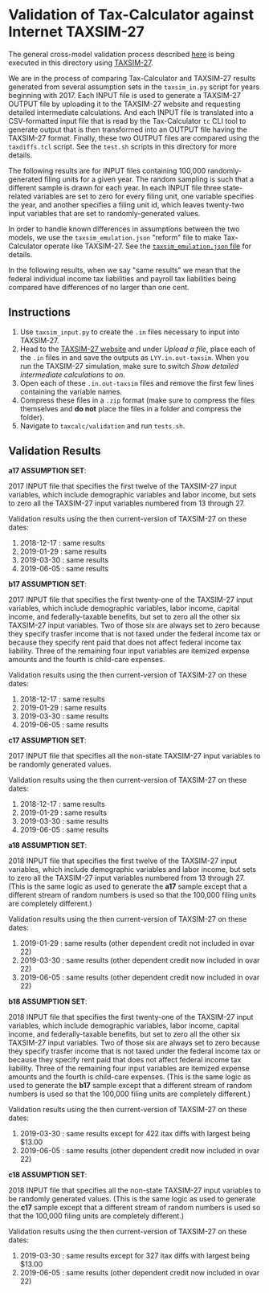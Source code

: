 Validation of Tax-Calculator against Internet TAXSIM-27
=======================================================

The general cross-model validation process described
[here](https://github.com/PSLmodels/Tax-Calculator/blob/master/taxcalc/validation/README.md#validation-of-tax-calculator-logic)
is being executed in this directory using
[TAXSIM-27](https://users.nber.org/~taxsim/taxsim27/).

We are in the process of comparing Tax-Calculator and TAXSIM-27
results generated from several assumption sets in the `taxsim_in.py`
script for years beginning with 2017.  Each INPUT file is
used to generate a TAXSIM-27 OUTPUT file by uploading it to the
TAXSIM-27 website and requesting detailed intermediate calculations.
And each INPUT file is translated into a CSV-formatted input file that
is read by the Tax-Calculator `tc` CLI tool to generate output that is
then transformed into an OUTPUT file having the TAXSIM-27 format.
Finally, these two OUTPUT files are compared using the `taxdiffs.tcl`
script.  See the `test.sh` scripts in this directory for more details.

The following results are for INPUT files containing 100,000
randomly-generated filing units for a given year.  The random sampling
is such that a different sample is drawn for each year.  In each INPUT
file three state-related variables are set to zero for every filing
unit, one variable specifies the year, and another specifies a filing
unit id, which leaves twenty-two input variables that are set to
randomly-generated values.

In order to handle known differences in assumptions between the two
models, we use the `taxsim_emulation.json` "reform" file to make
Tax-Calculator operate like TAXSIM-27.  See the
[`taxsim_emulation.json`
file](https://github.com/PSLmodels/Tax-Calculator/blob/master/taxcalc/validation/taxsim27/taxsim_emulation.json)
for details.

In the following results, when we say "same results" we mean that the
federal individual income tax liabilities and payroll tax liabilities
being compared have differences of no larger than one cent.


Instructions
------------------

1. Use `taxsim_input.py` to create the `.in` files necessary to input into TAXSIM-27.
2. Head to the [TAXSIM-27 website](http://users.nber.org/~taxsim/taxsim27/) and under _Upload a file_, place each of the `.in` files in and save the outputs as `LYY.in.out-taxsim`. When you run the TAXSIM-27 simulation, make sure to switch _Show detailed intermediate calculations_ to _on_.
3. Open each of these `.in.out-taxsim` files and remove the first few lines containing the variable names.
4. Compress these files in a `.zip` format (make sure to compress the files themselves and **do not** place the files in a folder and compress the folder).
5. Navigate to `taxcalc/validation` and run `tests.sh`.


Validation Results
------------------

**a17 ASSUMPTION SET**:

2017 INPUT file that specifies the first twelve of the TAXSIM-27
input variables, which include demographic variables and labor income,
but sets to zero all the TAXSIM-27 input variables numbered from 13
through 27.

Validation results using the then current-version of TAXSIM-27 on these dates:
1. 2018-12-17 : same results
2. 2019-01-29 : same results
3. 2019-03-30 : same results
4. 2019-06-05 : same results

**b17 ASSUMPTION SET**:

2017 INPUT file that specifies the first twenty-one of the TAXSIM-27
input variables, which include demographic variables, labor income,
capital income, and federally-taxable benefits, but set to zero all
the other six TAXSIM-27 input variables.  Two of those six are always
set to zero because they specify trasfer income that is not taxed
under the federal income tax or because they specify rent paid that
does not affect federal income tax liability.  Three of the remaining
four input variables are itemized expense amounts and the fourth is
child-care expenses.

Validation results using the then current-version of TAXSIM-27 on these dates:
1. 2018-12-17 : same results
2. 2019-01-29 : same results
3. 2019-03-30 : same results
4. 2019-06-05 : same results

**c17 ASSUMPTION SET**:

2017 INPUT file that specifies all the non-state TAXSIM-27 input
variables to be randomly generated values.

Validation results using the then current-version of TAXSIM-27 on these dates:
1. 2018-12-17 : same results
2. 2019-01-29 : same results
3. 2019-03-30 : same results
4. 2019-06-05 : same results

**a18 ASSUMPTION SET**:

2018 INPUT file that specifies the first twelve of the TAXSIM-27
input variables, which include demographic variables and labor income,
but sets to zero all the TAXSIM-27 input variables numbered from 13
through 27.  (This is the same logic as used to generate the **a17**
sample except that a different stream of random numbers is used so that
the 100,000 filing units are completely different.)

Validation results using the then current-version of TAXSIM-27 on these dates:
1. 2019-01-29 : same results (other dependent credit not included in ovar 22)
2. 2019-03-30 : same results (other dependent credit now included in ovar 22)
3. 2019-06-05 : same results (other dependent credit now included in ovar 22)

**b18 ASSUMPTION SET**:

2018 INPUT file that specifies the first twenty-one of the TAXSIM-27
input variables, which include demographic variables, labor income,
capital income, and federally-taxable benefits, but set to zero all
the other six TAXSIM-27 input variables.  Two of those six are always
set to zero because they specify trasfer income that is not taxed
under the federal income tax or because they specify rent paid that
does not affect federal income tax liability.  Three of the remaining
four input variables are itemized expense amounts and the fourth is
child-care expenses.  (This is the same logic as used to generate the
**b17** sample except that a different stream of random numbers is
used so that the 100,000 filing units are completely different.)

Validation results using the then current-version of TAXSIM-27 on these dates:
1. 2019-03-30 : same results except for 422 itax diffs with largest being $13.00
2. 2019-06-05 : same results (other dependent credit now included in ovar 22)

**c18 ASSUMPTION SET**:

2018 INPUT file that specifies all the non-state TAXSIM-27 input
variables to be randomly generated values.  (This is the same logic as
used to generate the **c17** sample except that a different stream of
random numbers is used so that the 100,000 filing units are completely
different.)

Validation results using the then current-version of TAXSIM-27 on these dates:
1. 2019-03-30 : same results except for 327 itax diffs with largest being $13.00
2. 2019-06-05 : same results (other dependent credit now included in ovar 22)
